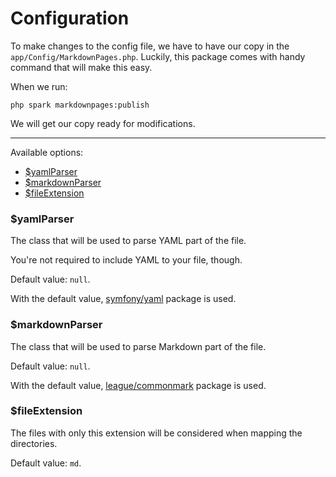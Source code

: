 # Configuration

To make changes to the config file, we have to have our copy in the `app/Config/MarkdownPages.php`. Luckily, this package comes with handy command that will make this easy.

When we run:

    php spark markdownpages:publish

We will get our copy ready for modifications.

---

Available options:

- [$yamlParser](#yamlParser)
- [$markdownParser](#markdownParser)
- [$fileExtension](#fileExtension)

### $yamlParser

The class that will be used to parse YAML part of the file.

You're not required to include YAML to your file, though.

Default value: `null`.

With the default value, [symfony/yaml](https://github.com/symfony/yaml) package is used.

### $markdownParser

The class that will be used to parse Markdown part of the file.

Default value: `null`.

With the default value, [league/commonmark](https://github.com/thephpleague/commonmark) package is used.

### $fileExtension

The files with only this extension will be considered when mapping the directories.

Default value: `md`.

